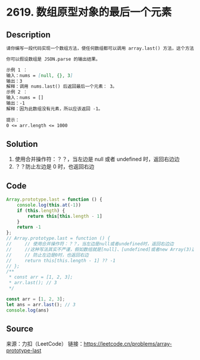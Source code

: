 # 2619. 数组原型对象的最后一个元素

## Description

```Markdown
请你编写一段代码实现一个数组方法，使任何数组都可以调用 array.last() 方法，这个方法将返回数组最后一个元素。如果数组中没有元素，则返回 -1 。

你可以假设数组是 JSON.parse 的输出结果。

示例 1 ：
输入：nums = [null, {}, 3]
输出：3
解释：调用 nums.last() 后返回最后一个元素： 3。
示例 2 ：
输入：nums = []
输出：-1
解释：因为此数组没有元素，所以应该返回 -1。
 
提示：
0 <= arr.length <= 1000
```

## Solution

1. 使用合并操作符：？？，当左边是 null 或者 undefined 时，返回右边边
2. ？？防止左边是 0 时，也返回右边

## Code

```JavaScript
Array.prototype.last = function () {
    console.log(this.at(-1))
    if (this.length) {
        return this[this.length - 1]
    }
    return -1
};
// Array.prototype.last = function () {
//     // 使用合并操作符：？？，当左边是null或者undefined时，返回右边边
//     //这种写法其实不严谨，假如数组就是[null]、[undefined]或者new Array(3)这种,依然会返回-1
//     // 防止左边是0时，也返回右边
//     return this[this.length - 1] ?? -1
// };
/**
 * const arr = [1, 2, 3];
 * arr.last(); // 3
 */

const arr = [1, 2, 3];
let ans = arr.last(); // 3
console.log(ans)
```

## Source

来源：力扣（LeetCode）
链接：https://leetcode.cn/problems/array-prototype-last
